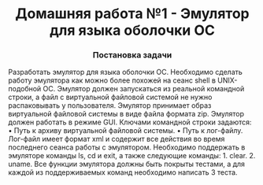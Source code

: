 <h1 align="center">Домашняя работа №1 - Эмулятор для языка оболочки ОС</a> 
<h3 align="center">Постановка задачи</h3>
Разработать эмулятор для языка оболочки ОС. Необходимо сделать работу 
эмулятора как можно более похожей на сеанс shell в UNIX-подобной ОС. 
Эмулятор должен запускаться из реальной командной строки, а файл с 
виртуальной файловой системой не нужно распаковывать у пользователя. 
Эмулятор принимает образ виртуальной файловой системы в виде файла формата 
zip. Эмулятор должен работать в режиме GUI. 
Ключами командной строки задаются: 
• Путь к архиву виртуальной файловой системы. 
• Путь к лог-файлу. 
Лог-файл имеет формат xml и содержит все действия во время последнего 
сеанса работы с эмулятором. 
Необходимо поддержать в эмуляторе команды ls, cd и exit, а также 
следующие команды: 
1. clear. 
2. uname. 
Все функции эмулятора должны быть покрыты тестами, а для каждой из 
поддерживаемых команд необходимо написать 3 теста.
